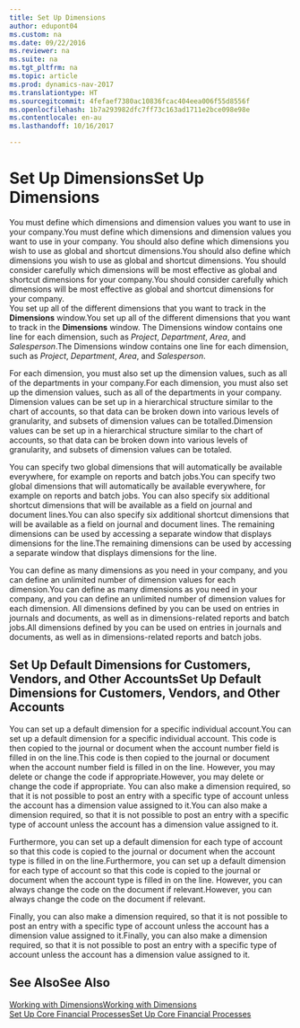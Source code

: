 ```yaml
---
title: Set Up Dimensions
author: edupont04
ms.custom: na
ms.date: 09/22/2016
ms.reviewer: na
ms.suite: na
ms.tgt_pltfrm: na
ms.topic: article
ms.prod: dynamics-nav-2017
ms.translationtype: HT
ms.sourcegitcommit: 4fefaef7380ac10836fcac404eea006f55d8556f
ms.openlocfilehash: 1b7a293982dfc7ff73c163ad1711e2bce098e98e
ms.contentlocale: en-au
ms.lasthandoff: 10/16/2017

---
```


# <a name="set-up-dimensions"></a><span data-ttu-id="0fe6b-102">Set Up Dimensions</span><span class="sxs-lookup"><span data-stu-id="0fe6b-102">Set Up Dimensions</span></span>
<span data-ttu-id="0fe6b-103">You must define which dimensions and dimension values you want to use in your company.</span><span class="sxs-lookup"><span data-stu-id="0fe6b-103">You must define which dimensions and dimension values you want to use in your company.</span></span> <span data-ttu-id="0fe6b-104">You should also define which dimensions you wish to use as global and shortcut dimensions.</span><span class="sxs-lookup"><span data-stu-id="0fe6b-104">You should also define which dimensions you wish to use as global and shortcut dimensions.</span></span> <span data-ttu-id="0fe6b-105">You should consider carefully which dimensions will be most effective as global and shortcut dimensions for your company.</span><span class="sxs-lookup"><span data-stu-id="0fe6b-105">You should consider carefully which dimensions will be most effective as global and shortcut dimensions for your company.</span></span>  
<span data-ttu-id="0fe6b-106">You set up all of the different dimensions that you want to track in the **Dimensions** window.</span><span class="sxs-lookup"><span data-stu-id="0fe6b-106">You set up all of the different dimensions that you want to track in the **Dimensions** window.</span></span> <span data-ttu-id="0fe6b-107">The Dimensions window contains one line for each dimension, such as *Project*, *Department*, *Area*, and *Salesperson*.</span><span class="sxs-lookup"><span data-stu-id="0fe6b-107">The Dimensions window contains one line for each dimension, such as *Project*, *Department*, *Area*, and *Salesperson*.</span></span>  

<span data-ttu-id="0fe6b-108">For each dimension, you must also set up the dimension values, such as all of the departments in your company.</span><span class="sxs-lookup"><span data-stu-id="0fe6b-108">For each dimension, you must also set up the dimension values, such as all of the departments in your company.</span></span> <span data-ttu-id="0fe6b-109">Dimension values can be set up in a hierarchical structure similar to the chart of accounts, so that data can be broken down into various levels of granularity, and subsets of dimension values can be totalled.</span><span class="sxs-lookup"><span data-stu-id="0fe6b-109">Dimension values can be set up in a hierarchical structure similar to the chart of accounts, so that data can be broken down into various levels of granularity, and subsets of dimension values can be totaled.</span></span>  

<span data-ttu-id="0fe6b-110">You can specify two global dimensions that will automatically be available everywhere, for example on reports and batch jobs.</span><span class="sxs-lookup"><span data-stu-id="0fe6b-110">You can specify two global dimensions that will automatically be available everywhere, for example on reports and batch jobs.</span></span> <span data-ttu-id="0fe6b-111">You can also specify six additional shortcut dimensions that will be available as a field on journal and document lines.</span><span class="sxs-lookup"><span data-stu-id="0fe6b-111">You can also specify six additional shortcut dimensions that will be available as a field on journal and document lines.</span></span> <span data-ttu-id="0fe6b-112">The remaining dimensions can be used by accessing a separate window that displays dimensions for the line.</span><span class="sxs-lookup"><span data-stu-id="0fe6b-112">The remaining dimensions can be used by accessing a separate window that displays dimensions for the line.</span></span>  

<span data-ttu-id="0fe6b-113">You can define as many dimensions as you need in your company, and you can define an unlimited number of dimension values for each dimension.</span><span class="sxs-lookup"><span data-stu-id="0fe6b-113">You can define as many dimensions as you need in your company, and you can define an unlimited number of dimension values for each dimension.</span></span> <span data-ttu-id="0fe6b-114">All dimensions defined by you can be used on entries in journals and documents, as well as in dimensions-related reports and batch jobs.</span><span class="sxs-lookup"><span data-stu-id="0fe6b-114">All dimensions defined by you can be used on entries in journals and documents, as well as in dimensions-related reports and batch jobs.</span></span>  

## <a name="set-up-default-dimensions-for-customers-vendors-and-other-accounts"></a><span data-ttu-id="0fe6b-115">Set Up Default Dimensions for Customers, Vendors, and Other Accounts</span><span class="sxs-lookup"><span data-stu-id="0fe6b-115">Set Up Default Dimensions for Customers, Vendors, and Other Accounts</span></span>
<span data-ttu-id="0fe6b-116">You can set up a default dimension for a specific individual account.</span><span class="sxs-lookup"><span data-stu-id="0fe6b-116">You can set up a default dimension for a specific individual account.</span></span> <span data-ttu-id="0fe6b-117">This code is then copied to the journal or document when the account number field is filled in on the line.</span><span class="sxs-lookup"><span data-stu-id="0fe6b-117">This code is then copied to the journal or document when the account number field is filled in on the line.</span></span> <span data-ttu-id="0fe6b-118">However, you may delete or change the code if appropriate.</span><span class="sxs-lookup"><span data-stu-id="0fe6b-118">However, you may delete or change the code if appropriate.</span></span> <span data-ttu-id="0fe6b-119">You can also make a dimension required, so that it is not possible to post an entry with a specific type of account unless the account has a dimension value assigned to it.</span><span class="sxs-lookup"><span data-stu-id="0fe6b-119">You can also make a dimension required, so that it is not possible to post an entry with a specific type of account unless the account has a dimension value assigned to it.</span></span>  

<span data-ttu-id="0fe6b-120">Furthermore, you can set up a default dimension for each type of account so that this code is copied to the journal or document when the account type is filled in on the line.</span><span class="sxs-lookup"><span data-stu-id="0fe6b-120">Furthermore, you can set up a default dimension for each type of account so that this code is copied to the journal or document when the account type is filled in on the line.</span></span> <span data-ttu-id="0fe6b-121">However, you can always change the code on the document if relevant.</span><span class="sxs-lookup"><span data-stu-id="0fe6b-121">However, you can always change the code on the document if relevant.</span></span>  

<span data-ttu-id="0fe6b-122">Finally, you can also make a dimension required, so that it is not possible to post an entry with a specific type of account unless the account has a dimension value assigned to it.</span><span class="sxs-lookup"><span data-stu-id="0fe6b-122">Finally, you can also make a dimension required, so that it is not possible to post an entry with a specific type of account unless the account has a dimension value assigned to it.</span></span>

## <a name="see-also"></a><span data-ttu-id="0fe6b-123">See Also</span><span class="sxs-lookup"><span data-stu-id="0fe6b-123">See Also</span></span>
[<span data-ttu-id="0fe6b-124">Working with Dimensions</span><span class="sxs-lookup"><span data-stu-id="0fe6b-124">Working with Dimensions</span></span>](finance-dimensions.md)  
[<span data-ttu-id="0fe6b-125">Set Up Core Financial Processes</span><span class="sxs-lookup"><span data-stu-id="0fe6b-125">Set Up Core Financial Processes</span></span>](finance-setup-finance.md)

